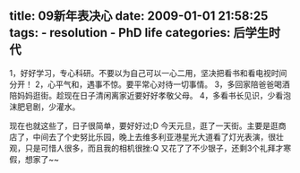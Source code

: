 title: 09新年表决心
date: 2009-01-01 21:58:25
tags: 
    - resolution
    - PhD life
categories: 后学生时代
---

1，好好学习，专心科研。不要以为自己可以一心二用，坚决把看书和看电视时间分开！
2，心平气和，遇事不惊。要平常心对待一切事情。
3，多回家陪爸爸喝酒陪妈妈逛街。趁现在日子清闲离家近要好好孝敬父母。
4，多看书长见识，少看泡沫肥皂剧，少灌水。

现在也就这些了，日子很简单，要好好过;D
今天元旦，逛了一天街。主要是逛商店了，中间去了个史努比乐园，晚上去维多利亚港星光大道看了灯光表演，很壮观，只是可惜人很多，而且我的相机很挫:Q
又花了了不少银子，还剩3个礼拜才寒假，想家了~~

